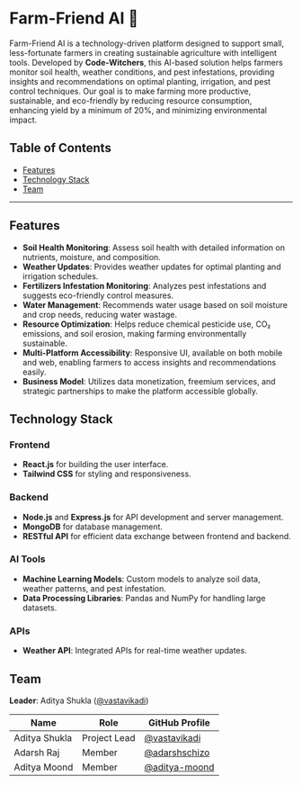 # Farm-Friend AI 🌱

Farm-Friend AI is a technology-driven platform designed to support small, less-fortunate farmers in creating sustainable agriculture with intelligent tools. Developed by **Code-Witchers**, this AI-based solution helps farmers monitor soil health, weather conditions, and pest infestations, providing insights and recommendations on optimal planting, irrigation, and pest control techniques. Our goal is to make farming more productive, sustainable, and eco-friendly by reducing resource consumption, enhancing yield by a minimum of 20%, and minimizing environmental impact.

## Table of Contents
- [Features](#features)
- [Technology Stack](#technology-stack)
- [Team](#team)

---

## Features

- **Soil Health Monitoring**: Assess soil health with detailed information on nutrients, moisture, and composition.
- **Weather Updates**: Provides weather updates for optimal planting and irrigation schedules.
- **Fertilizers Infestation Monitoring**: Analyzes pest infestations and suggests eco-friendly control measures.
- **Water Management**: Recommends water usage based on soil moisture and crop needs, reducing water wastage.
- **Resource Optimization**: Helps reduce chemical pesticide use, CO₂ emissions, and soil erosion, making farming environmentally sustainable.
- **Multi-Platform Accessibility**: Responsive UI, available on both mobile and web, enabling farmers to access insights and recommendations easily.
- **Business Model**: Utilizes data monetization, freemium services, and strategic partnerships to make the platform accessible globally.


## Technology Stack

### Frontend
- **React.js** for building the user interface.
- **Tailwind CSS** for styling and responsiveness.

### Backend
- **Node.js** and **Express.js** for API development and server management.
- **MongoDB** for database management.
- **RESTful API** for efficient data exchange between frontend and backend.

### AI Tools
- **Machine Learning Models**: Custom models to analyze soil data, weather patterns, and pest infestation.
- **Data Processing Libraries**: Pandas and NumPy for handling large datasets.

### APIs
- **Weather API**: Integrated APIs for real-time weather updates.
  
## Team

**Leader**: Aditya Shukla ([@vastavikadi](https://github.com/vastavikadi))

| Name           | Role              | GitHub Profile                        |
|----------------|-------------------|---------------------------------------|
| Aditya Shukla  | Project Lead      | [@vastavikadi](https://github.com/vastavikadi) |
| Adarsh Raj     | Member            | [@adarshschizo](https://github.com/adarshschizo) |
| Aditya Moond   | Member            | [@aditya-moond](https://github.com/aditya-moond) |
